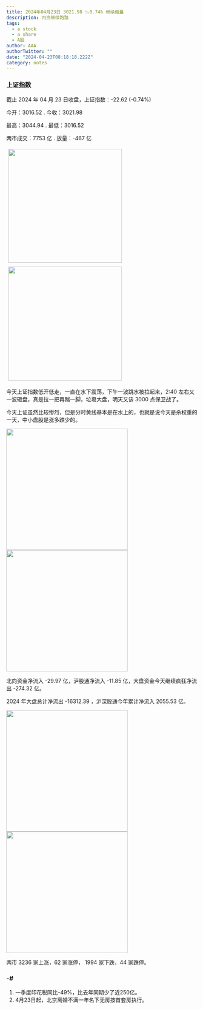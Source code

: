 ```yaml
---
title: 2024年04月23日 3021.98 📉0.74% 继续缩量
description: 内资继续跑路
tags:
  - a stock
  - a share
  - A股
author: AAA
authorTwitter: ""
date: "2024-04-23T08:18:18.222Z"
category: notes
---
```


### 上证指数

截止 2024 年 04 月 23 日收盘，上证指数：<span class="font-semibold text-g-5">-22.62 (-0.74%)</span>

今开：<span class="font-semibold text-g-5">3016.52 </span> . 今收：<span class="font-semibold text-g-5">3021.98 </span>

最高：<span class="font-semibold text-r-5">3044.94 </span> . 最低：<span class="font-semibold text-g-5">3016.52 </span>

两市成交：<span class="font-semibold">7753 亿</span> . 放量：<span class="font-semibold text-g-6">-467 亿</span>

<img src="/images/uploads/2024-04/20240423-zs-sh.png" style="width: 300px;display:inline-block;margin: 5px">
<img src="/images/uploads/2024-04/20240423-zs-sh-rk.png" style="width: 300px;display:inline-block;margin: 5px">

今天上证指数低开低走，一直在水下震荡，下午一波跳水被拉起来，2:40 左右又一波砸盘，真是拉一把再踹一脚，垃圾大盘，明天又该 3000 点保卫战了。

今天上证虽然比较惨烈，但是分时黄线基本是在水上的，也就是说今天是杀权重的一天，中小盘股是涨多跌少的。

<img src="/images/uploads/2024-04/20240423-zs-global.png" width="320">
<img src="/images/uploads/2024-04/20240423-zs-bs.png" width="320">

北向资金净流入 <span class="font-semibold text-g-5">-29.97 亿</span>，沪股通净流入 <span class="font-semibold text-g-5">-11.85 亿</span>，大盘资金今天继续疯狂净流出 <span class="font-semibold text-g-6">-274.32 亿</span>。

2024 年大盘总计净流出 <span class="font-semibold text-g-8">-16312.39 </span>，沪深股通今年累计净流入 <span class="font-semibold text-r-7">2055.53 </span>亿。

<img src="/images/uploads/2024-04/20240423-zs-as.png" width="320">
<img src="/images/uploads/2024-04/20240423-zs-zdtj.png" width="320">

两市 <span class="font-semibold text-r-6">3236</span> 家上涨，62 家涨停， <span class="text-g-6">1994</span> 家下跌，44 家跌停。

### -# 
1. 一季度印花税同比-49%，比去年同期少了近250亿。
2. 4月23日起，北京离婚不满一年名下无房按首套房执行。